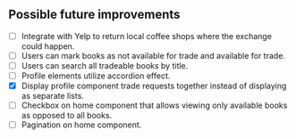 ## Possible future improvements
- [ ] Integrate with Yelp to return local coffee shops where the exchange could happen.
- [ ] Users can mark books as not available for trade and available for trade.
- [ ] Users can search all tradeable books by title.
- [ ] Profile elements utilize accordion effect.
- [X] Display profile component trade requests together instead of displaying as separate lists.
- [ ] Checkbox on home component that allows viewing only available books as opposed to all books.
- [ ] Pagination on home component.
